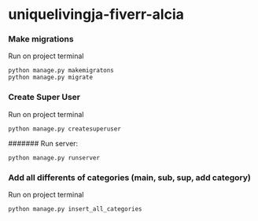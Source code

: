 # uniquelivingja-fiverr-alcia

### Make migrations

Run on project terminal

```
python manage.py makemigratons
python manage.py migrate
```

### Create Super User

Run on project terminal

```
python manage.py createsuperuser
```

####### Run server:
```
python manage.py runserver
```

### Add all differents of categories (main, sub, sup, add category)

Run on project terminal

```
python manage.py insert_all_categories